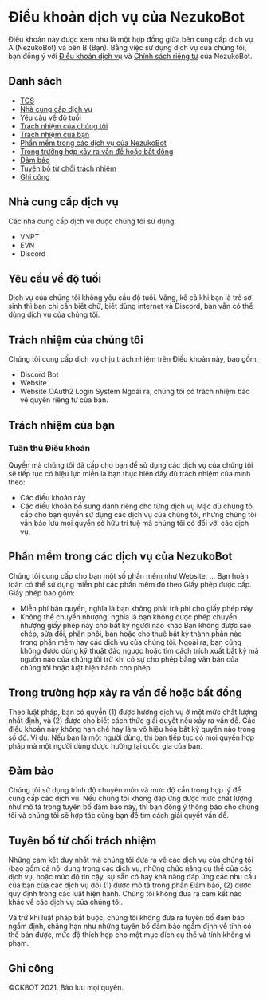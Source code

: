 # Điều khoản dịch vụ của NezukoBot
Điều khoản này được xem như là một hợp đồng giữa bên cung cấp dịch vụ A (NezukoBot) và bên B (Bạn). Bằng việc sử dụng dịch vụ của chúng tôi, bạn đồng ý với [Điều khoản dịch vụ](https://github.com/NezukoBotTeam/nezukobot-faqs/blob/main/TOS.md) và [Chính sách riêng tư](https://github.com/NezukoBotTeam/nezukobot-faqs/blob/main/PRIVACY-POLICY.md) của NezukoBot.
## Danh sách
- [TOS](#)
- [Nhà cung cấp dịch vụ](#nhà-cung-cấp-dịch-vụ)
- [Yêu cầu về độ tuổi](#yêu-cầu-về-độ-tuổi)
- [Trách nhiệm của chúng tôi](#trách-nhiệm-của-chúng-tôi)
- [Trách nhiệm của bạn](#trách-nhiệm-của-bạn)
- [Phần mềm trong các dịch vụ của NezukoBot](#phần-mềm-trong-các-dịch-vụ-của-nezukobot)
- [Trong trường hợp xảy ra vấn đề hoặc bất đồng](#trong-trường-hợp-xảy-ra-vấn-đề-hoặc-bất-đồng)
- [Đảm bảo](#đảm-bảo)
- [Tuyên bố từ chối trách nhiệm](#tuyên-bố-từ-chối-trách-nhiệm)
- [Ghi công](#ghi-công)
## Nhà cung cấp dịch vụ
Các nhà cung cấp dịch vụ được chúng tôi sử dụng:
- VNPT
- EVN
- Discord
## Yêu cầu về độ tuổi
Dịch vụ của chúng tôi không yêu cầu độ tuổi. Vâng, kể cả khi bạn là trẻ sơ sinh thì bạn chỉ cần biết chữ, biết dùng internet và Discord, bạn vẫn có thể dùng dịch vụ của chúng tôi.
## Trách nhiệm của chúng tôi
Chúng tôi cung cấp dịch vụ chịu trách nhiệm trên Điều khoản này, bao gồm:
- Discord Bot
- Website
- Website OAuth2 Login System
Ngoài ra, chúng tôi có trách nhiệm bảo vệ quyền riêng tư của bạn.
## Trách nhiệm của bạn
### Tuân thủ Điều khoản
Quyền mà chúng tôi đã cấp cho bạn để sử dụng các dịch vụ của chúng tôi sẽ tiếp tục có hiệu lực miễn là bạn thực hiện đầy đủ trách nhiệm của mình theo:
- Các điều khoản này
- Các điều khoản bổ sung dành riêng cho từng dịch vụ
Mặc dù chúng tôi cấp cho bạn quyền sử dụng các dịch vụ của chúng tôi, nhưng chúng tôi vẫn bảo lưu mọi quyền sở hữu trí tuệ mà chúng tôi có đối với các dịch vụ.
## Phần mềm trong các dịch vụ của NezukoBot
Chúng tôi cung cấp cho bạn một số phần mềm như Website, ... Bạn hoàn toàn có thể sử dụng miễn phí các phần mềm đó theo Giấy phép được cấp. Giấy phép bao gồm:
- Miễn phí bản quyền, nghĩa là bạn không phải trả phí cho giấy phép này
- Không thể chuyển nhượng, nghĩa là bạn không được phép chuyển nhượng giấy phép này cho bất kỳ người nào khác
Bạn không được sao chép, sửa đổi, phân phối, bán hoặc cho thuê bất kỳ thành phần nào trong phần mềm hay các dịch vụ của chúng tôi. Ngoài ra, bạn cũng không được dùng kỹ thuật đảo ngược hoặc tìm cách trích xuất bất kỳ mã nguồn nào của chúng tôi trừ khi có sự cho phép bằng văn bản của chúng tôi hoặc luật hiện hành cho phép.
## Trong trường hợp xảy ra vấn đề hoặc bất đồng
Theo luật pháp, bạn có quyền (1) được hưởng dịch vụ ở một mức chất lượng nhất định, và (2) được cho biết cách thức giải quyết nếu xảy ra vấn đề. Các điều khoản này không hạn chế hay làm vô hiệu hóa bất kỳ quyền nào trong số đó. Ví dụ: Nếu bạn là một người dùng, thì bạn tiếp tục có mọi quyền hợp pháp mà một người dùng được hưởng tại quốc gia của bạn.
## Đảm bảo
Chúng tôi sử dụng trình độ chuyên môn và mức độ cẩn trọng hợp lý để cung cấp các dịch vụ. Nếu chúng tôi không đáp ứng được mức chất lượng như mô tả trong tuyên bố đảm bảo này, thì bạn đồng ý thông báo cho chúng tôi và chúng tôi sẽ hợp tác cùng bạn để tìm cách giải quyết vấn đề.
## Tuyên bố từ chối trách nhiệm
Những cam kết duy nhất mà chúng tôi đưa ra về các dịch vụ của chúng tôi (bao gồm cả nội dung trong các dịch vụ, những chức năng cụ thể của các dịch vụ, hoặc mức độ tin cậy, sự sẵn có hay khả năng đáp ứng các nhu cầu của bạn của các dịch vụ đó) (1) được mô tả trong phần Đảm bảo, (2) được quy định trong các luật hiện hành. Chúng tôi không đưa ra cam kết nào khác về các dịch vụ của chúng tôi.

Và trừ khi luật pháp bắt buộc, chúng tôi không đưa ra tuyên bố đảm bảo ngầm định, chẳng hạn như những tuyên bố đảm bảo ngầm định về tính có thể bán được, mức độ thích hợp cho một mục đích cụ thể và tính không vi phạm.

## Ghi công
<p>&copy;CKBOT 2021. Bảo lưu mọi quyền.</p>
